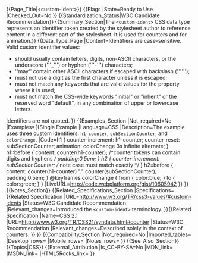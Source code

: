 {{Page_Title|&lt;custom-ident&gt;}}
{{Flags
|State=Ready to Use
|Checked_Out=No
}}
{{Standardization_Status|W3C Candidate Recommendation}}
{{Summary_Section|The <code>&lt;custom-ident&gt;</code> CSS data type represents an identifier token created by the stylesheet author to reference content in a different part of the stylesheet.  It is used for counters and for animation.}}
{{Data_Type_Page
|Content=Identifiers are case-sensitive.  Valid custom identifier values:

* should usually contain letters, digits, non-ASCII characters, or the underscore ('''_''') or hyphen ('''-''') characters;
* ''may'' contain other ASCII characters if escaped with backslash ('''\''');
* must not use a digit as the first character unless it is escaped;
* must not match any keywords that are valid values for the property where it is used;
* must not match the CSS-wide keywords "initial" or "inherit" or the reserved word "default", in any combination of upper or lowercase letters.

Identifiers are not quoted.
}}
{{Examples_Section
|Not_required=No
|Examples={{Single Example
|Language=CSS
|Description=The example uses three custom identifiers: <code>h1-counter</code>, <code>subSectionCounter</code>, and <code>colorChange</code>.
|Code=h1 {
    counter-increment: h1-counter;
    counter-reset: subSectionCounter;
    animation: colorChange 3s infinite alternate;
}
h1::before {
    content: counter(h1-counter); 
      /*counter tokens can contain digits and hyphens */
   padding:0.5em;
}
h2 {
   counter-increment: subSectionCounter; /* note case must match exactly */
}
h2::before {
   content: counter(h1-counter)  "."  counter(subSectionCounter);
   padding:0.5em;
}
@keyframes colorChange {
   from {
     color:blue;
   }
   to {
     color:green;
   }
}
|LiveURL=http://code.webplatform.org/gist/10605942
}}
}}
{{Notes_Section}}
{{Related_Specifications_Section
|Specifications={{Related Specification
|URL=http://www.w3.org/TR/css3-values/#custom-idents
|Status=W3C Candidate Recommendation
|Relevant_changes=Introduced the <code>&lt;custom-ident&gt;</code>  terminology.
}}{{Related Specification
|Name=CSS 2.1
|URL=http://www.w3.org/TR/CSS21/syndata.html#counter
|Status=W3C Recommendation
|Relevant_changes=Described solely in the context of counters.
}}
}}
{{Compatibility_Section
|Not_required=No
|Imported_tables=
|Desktop_rows=
|Mobile_rows=
|Notes_rows=
}}
{{See_Also_Section}}
{{Topics|CSS}}
{{External_Attribution
|Is_CC-BY-SA=No
|MDN_link=
|MSDN_link=
|HTML5Rocks_link=
}}